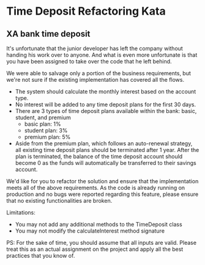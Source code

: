 # Time Deposit Refactoring Kata
## XA bank time deposit

It's unfortunate that the junior developer has left the company without handing his work over to anyone. And what is even more unfortunate is that you have been assigned to take over the code that he left behind. 

We were able to salvage only a portion of the business requirements, but we're not sure if the existing implementation has covered all the flows.

- The system should calculate the monthly interest based on the account type.
- No interest will be added to any time deposit plans for the first 30 days. 
- There are 3 types of time deposit plans available within the bank: basic, student, and premium
  - basic plan: 1%
  - student plan: 3%
  - premium plan: 5%
- Aside from the premium plan, which follows an auto-renewal strategy, all existing time deposit plans should be terminated after 1 year. After the plan is terminated, the balance of the time deposit account should become 0 as the funds will automatically be transferred to their savings account. 

We'd like for you to refactor the solution and ensure that the implementation meets all of the above requirements. As the code is already running on production and no bugs were reported regarding this feature, please ensure that no existing functionalities are broken.

Limitations: 
- You may not add any additional methods to the TimeDeposit class
- You may not modify the calculateInterest method signature

PS: For the sake of time, you should assume that all inputs are valid. Please treat this as an actual assignment on the project and apply all the best practices that you know of. 
